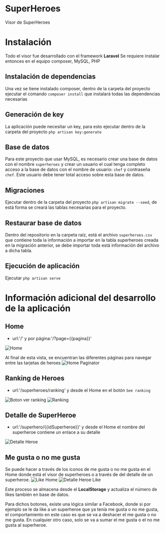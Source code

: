 # SuperHeroes
Visor de SuperHeroes

# Instalación
Todo el visor fue desarrollado con el framework **Laravel**
Se requiere instalar entonces en el equipo composer, MySQL, PHP

## Instalación de dependencias
Una vez se tiene instalado composer, dentro de la carpeta del proyecto ejecutar el comando `composer install` que instalará todas las dependencias necesarias

## Generación de key
La aplicación puede necesitar un key, para esto ejecutar dentro de la carpeta del proyecto `php artisan key:generate`

## Base de datos
Para este proyecto que usar MySQL, es necesario crear una base de datos con el nombre `superheroes` y crear un usuario el cual tenga completo acceso a la base de datos con el nombre de usuario: `chef` y contraseña `chef`. Este usuario debe tener total acceso sobre esta base de datos.

## Migraciones 
Ejecutar dentro de la carpeta del proyecto `php artisan migrate --seed`, de está forma se creará las tablas necesarias para el proyecto.

## Restaurar base de datos
Dentro del repositorio en la carpeta raíz, está el archivo `superheroes.csv` que contiene toda la información a importar en la tabla superheroes creada en la migración anterior, se debe importar toda está información del archivo a dicha tabla.

## Ejecución de aplicación
 
Ejecutar `php artisan serve`

# Información adicional del desarrollo de la aplicación

## Home
- url:'/' y por página:'/?page={{pagina}}'

![Home](imagesReadme/Home.png)

Al final de esta vista, se encuentran las diferentes páginas para navegar entre las tarjetas de heroes
![Home Paginator](imagesReadme/HomePaginator.png)

## Ranking de Heroes
- url:'/superheroes/ranking' y desde el Home en el botón `See ranking` 

![Boton ver ranking](imagesReadme/botonSeeRanking.png)
![Ranking](imagesReadme/ranking.png)

## Detalle de SuperHeroe
- url:'/superhero/{{idSuperheroe}}' y desde el Home el nombre del superheroe contiene un enlace a su detalle 

![Detalle Heroe](imagesReadme/detalleHeroe.png)

## Me gusta o no me gusta

Se puede hacer a través de los iconos de me gusta o no me gusta en el Home donde está el visor de superheroes o a través de del detalle de un superheroe.
![Like Home](imagesReadme/likeHome.png)
![Detalle Heroe Like](imagesReadme/detalleHeroeLike.png)

Este proceso se almacena desde el **LocalStorage** y actualiza el número de likes también en base de datos.

Para dichos botones, existe una lógica similar a Facebook, donde si por ejemplo se le da like a un superheroe que ya tenía me gusta o no me gusta, el comportamiento en este caso es que se va a deshacer el me gusta o no me gusta. En cualquier otro caso, solo se va a sumar el me gusta o el no me gusta al superheroe.
